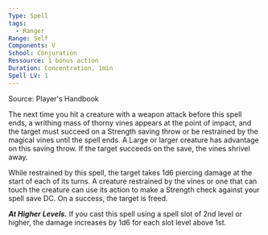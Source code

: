 ```yaml
---
Type: Spell
tags:
  - Ranger
Range: Self
Components: V
School: Conjuration
Ressource: 1 bonus action
Duration: Concentration, 1min
Spell LV: 1
---
```

Source: Player's Handbook

The next time you hit a creature with a weapon attack before this spell ends, a writhing mass of thorny vines appears at the point of impact, and the target must succeed on a Strength saving throw or be restrained by the magical vines until the spell ends. A Large or larger creature has advantage on this saving throw. If the target succeeds on the save, the vines shrivel away.

While restrained by this spell, the target takes 1d6 piercing damage at the start of each of its turns. A creature restrained by the vines or one that can touch the creature can use its action to make a Strength check against your spell save DC. On a success, the target is freed.

**_At Higher Levels._** If you cast this spell using a spell slot of 2nd level or higher, the damage increases by 1d6 for each slot level above 1st.